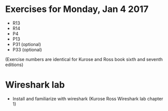 # Exercises for Monday, Jan 4 2017

* R13
* R14
* P4
* P13
* P31 (optional)
* P33 (optional)

(Exercise numbers are identical for Kurose and Ross book sixth and seventh editions)

# Wireshark lab 

* Install and familiarize with wireshark (Kurose Ross Wireshark lab chapter 1)

